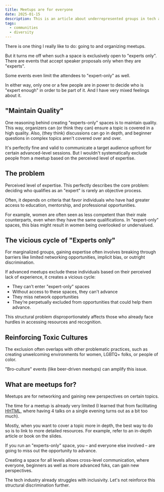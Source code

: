 ```yaml
---
title: Meetups are for everyone
date: 2025-01-15
description: This is an article about underrepresented groups in tech and gatekeeping in communities.
tags:
  - communities
  - diversity
---
```

There is one thing I really like to do: going to and organizing meetups.

But it turns me off when such a space is exclusively open to "experts only".
There are events that accept speaker proposals only when they are "experts". 

Some events even limit the attendees to "expert-only" as well.

In either way, only one or a few people are in power to decide who is "expert enough" in order to be part of it. And I have very mixed feelings about it.

## "Maintain Quality"

One reasoning behind creating "experts-only" spaces is to maintain quality. This way,
organizers can (or think they can) ensure a topic is covered in a high quality.
Also, (they think) discussions can go in depth, and beginner questions in complex topics aren't covered over and over.

It's perfectly fine and valid to communicate a target audience upfront for certain advanced-level sessions. But I wouldn't systematically exclude people from a meetup based on the perceived level of expertise. 

## The problem

Perceived level of expertise. This perfectly describes the core problem: deciding who qualifies as an "expert" is rarely an objective process.

Often, it depends on criteria that favor individuals who have had greater access to education, mentorship, and professional opportunities. 

For example, women are often seen as less competent than their male counterparts, even when they have the same qualifications. In "expert-only" spaces, this bias might result in women being overlooked or undervalued.

## The vicious cycle of "Experts only"

For marginalized groups, gaining expertise often involves breaking through barriers like limited networking opportunities, implicit bias, or outright discrimination. 

If advanced meetups exclude these individuals based on their perceived lack of experience, it creates a vicious cycle:

- They can’t enter "expert-only" spaces
- Without access to these spaces, they can't advance
- They miss network opportunities
- They’re perpetually excluded from opportunities that could help them advance.

This structural problem disproportionately affects those who already face hurdles in accessing resources and recognition.

## Reinforcing Toxic Cultures

The exclusion often overlaps with other problematic practices, such as creating unwelcoming environments for women, LGBTQ+ folks, or people of color. 

"Bro-culture" events (like beer-driven meetups) can amplify this issue.

## What are meetups for?

Meetups are for networking and gaining new perspectives on certain topics.
 
The time for a meetup is already very limited (I learned that from facilitating [HHTML](https://hhtml.de), where having 4 talks on a single evening turns out as a bit too much). 

Mostly, when you want to cover a topic more in depth, the best way to do so is to link to more detailed resources. For example, refer to an in-depth article or book on the slides.

If you run an "experts-only" space, you – and everyone else involved – are going to miss out the opportunity to advance.

Creating a space for all levels allows cross-level communication, where everyone, beginners as well as more advanced foks, can gain new perspectives. 

The tech industry already struggles with inclusivity. Let's not reinforce this  structural discrimination further.
